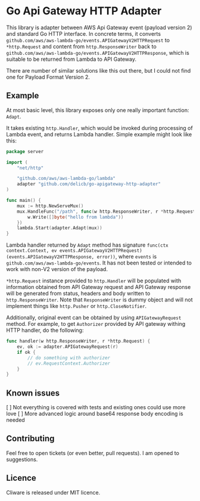 # Go Api Gateway HTTP Adapter
This library is adapter between AWS Api Gateway event (payload version 2) and
standard Go HTTP interface. In concrete terms, it converts 
`github.com/aws/aws-lambda-go/events.APIGatewayV2HTTPRequest` to `*http.Request`
and content from `http.ResponseWriter` back to 
`github.com/aws/aws-lambda-go/events.APIGatewayV2HTTPResponse`, which is
suitable to be returned from Lambda to API Gateway.

There are number of similar solutions like this out there, but I could not find
one for Payload Format Version 2. 

## Example
At most basic level, this library exposes only one really important function: `Adapt`. 

It takes existing `http.Handler`, which would be invoked during processing of
Lambda event, and returns Lambda handler. Simple example might look like this:

```go
package server

import (
	"net/http"

	"github.com/aws/aws-lambda-go/lambda"
	adapter "github.com/delicb/go-apigateway-http-adapter"
)

func main() {
	mux := http.NewServeMux()
	mux.HandleFunc("/path", func(w http.ResponseWriter, r *http.Request) {
		w.Write([]byte("hello from lambda"))
	})
	lambda.Start(adapter.Adapt(mux))
}

```

Lambda handler returned by `Adapt` method has signature
`func(ctx context.Context, ev events.APIGatewayV2HTTPRequest) (events.APIGatewayV2HTTPResponse, error))`, 
where `events` is `github.com/aws/aws-lambda-go/events`. It has not been tested or intended to 
work with non-V2 version of the payload. 

`*http.Request` instance provided to `http.Handler` will be populated with information 
obtained from API Gateway request and API Gateway response will be generated from
status, headers and body written to `http.ResponseWriter`. Note that `ResponseWriter` is
dummy object and will not implement things like `http.Pusher` or `http.CloseNotifier`. 

Additionally, original event can be obtained by using `APIGatewayRequest` method. For example, to get
`Authorizer` provided by API gateway withing HTTP handler, do the following:

```go
func handler(w http.ResponseWriter, r *http.Request) {
	ev, ok := adapter.APIGatewayRequest(r)
	if ok {
		// do something with authorizer
		// ev.RequestContext.Authorizer
	}
}
```

## Known issues
[ ] Not everything is covered with tests and existing ones could use more love
[ ] More advanced logic around base64 response body encoding is needed

## Contributing
Feel free to open tickets (or even better, pull requests). I am opened to suggestions. 

## Licence
Cliware is released under MIT licence.
